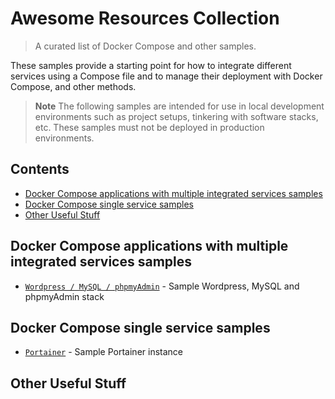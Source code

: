# Awesome Resources Collection

> A curated list of Docker Compose and other samples.

These samples provide a starting point for how to integrate different services using a Compose file and to manage their deployment with Docker Compose, and other methods.

> **Note**
> The following samples are intended for use in local development environments such as project setups, tinkering with software stacks, etc. These samples must not be deployed in production environments.

<!--lint disable awesome-toc-->
## Contents

- [Docker Compose applications with multiple integrated services samples](#docker-compose-applications-with-multiple-integrated-services-samples)
- [Docker Compose single service samples](#docker-compose-single-service-samples)
- [Other Useful Stuff](#other-useful-stuff)

## Docker Compose applications with multiple integrated services samples

- [`Wordpress / MySQL / phpmyAdmin`](docker-compose/wordpress/compose.yml) - Sample Wordpress, MySQL and phpmyAdmin stack


## Docker Compose single service samples
- [`Portainer`](docker-compose/portainer/compose.yml) - Sample Portainer instance


## Other Useful Stuff

